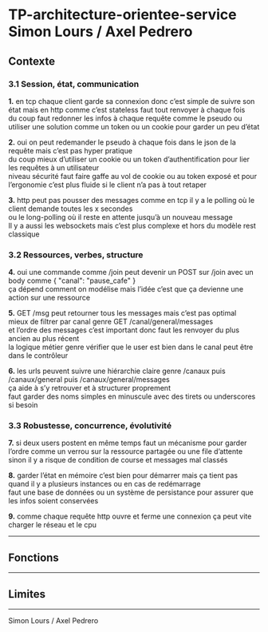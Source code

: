 # TP-architecture-orientee-service Simon Lours / Axel Pedrero

## Contexte

### 3.1 Session, état, communication

**1.** en tcp chaque client garde sa connexion donc c’est simple de suivre son état mais en http comme c’est stateless faut tout renvoyer à chaque fois  
du coup faut redonner les infos à chaque requête comme le pseudo ou utiliser une solution comme un token ou un cookie pour garder un peu d’état

**2.** oui on peut redemander le pseudo à chaque fois dans le json de la requête mais c’est pas hyper pratique  
du coup mieux d’utiliser un cookie ou un token d’authentification pour lier les requêtes à un utilisateur  
niveau sécurité faut faire gaffe au vol de cookie ou au token exposé et pour l’ergonomie c’est plus fluide si le client n’a pas à tout retaper

**3.** http peut pas pousser des messages comme en tcp
il y a le polling où le client demande toutes les x secondes  
ou le long-polling où il reste en attente jusqu’à un nouveau message  
Il y a aussi les websockets mais c’est plus complexe et hors du modèle rest classique

### 3.2 Ressources, verbes, structure

**4.** oui une commande comme /join peut devenir un POST sur /join avec un body comme { "canal": "pause_cafe" }  
ça dépend comment on modélise mais l’idée c’est que ça devienne une action sur une ressource

**5.** GET /msg peut retourner tous les messages mais c’est pas optimal  
mieux de filtrer par canal genre GET /canal/general/messages  
et l’ordre des messages c’est important donc faut les renvoyer du plus ancien au plus récent  
la logique métier genre vérifier que le user est bien dans le canal peut être dans le contrôleur

**6.** les urls peuvent suivre une hiérarchie claire genre /canaux puis /canaux/general puis /canaux/general/messages  
ça aide à s’y retrouver et à structurer proprement  
faut garder des noms simples en minuscule avec des tirets ou underscores si besoin

### 3.3 Robustesse, concurrence, évolutivité

**7.** si deux users postent en même temps faut un mécanisme pour garder l’ordre comme un verrou sur la ressource partagée ou une file d’attente  
sinon il y a risque de condition de course et messages mal classés

**8.** garder l’état en mémoire c’est bien pour démarrer mais ça tient pas quand il y a plusieurs instances ou en cas de redémarrage  
faut une base de données ou un système de persistance pour assurer que les infos soient conservées

**9.** comme chaque requête http ouvre et ferme une connexion ça peut vite charger le réseau et le cpu  



-------------------------------------------------

## Fonctions


-------------------------------------------------

## Limites




-------------------------------------------------


Simon Lours / Axel Pedrero
